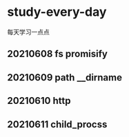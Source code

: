 # study-every-day
每天学习一点点
## 20210608 fs promisify
## 20210609 path __dirname
## 20210610 http 
## 20210611 child_procss